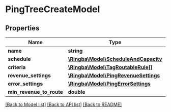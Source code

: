 # PingTreeCreateModel

## Properties
Name | Type | Description | Notes
------------ | ------------- | ------------- | -------------
**name** | **string** |  | 
**schedule** | [**\Ringba\Model\ScheduleAndCapacity**](ScheduleAndCapacity.md) |  | 
**criteria** | [**\Ringba\Model\TagRoutableRule[]**](TagRoutableRule.md) |  | [optional] 
**revenue_settings** | [**\Ringba\Model\PingRevenueSettings**](PingRevenueSettings.md) |  | 
**error_settings** | [**\Ringba\Model\PingErrorSettings**](PingErrorSettings.md) |  | 
**min_revenue_to_route** | **double** |  | 

[[Back to Model list]](../README.md#documentation-for-models) [[Back to API list]](../README.md#documentation-for-api-endpoints) [[Back to README]](../README.md)


